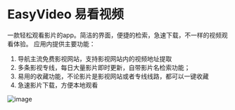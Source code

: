 # EasyVideo 易看视频

一款轻松观看影片的app。简洁的界面，便捷的检索，急速下载，不一样的视频观看体验。
应用内提供主要功能：
1. 导航主流免费影视网站，支持影视网站内的视频地址提取
2. 多条影视专线，每日大量影片即时更新，自带影片名检索功能；
3. 易用的收藏功能，不论影片是影视网站或者专线线路，都可以一键收藏
4. 急速影片下载，方便本地观看

![image](https://github.com/dk111222/QuickVideo/blob/master/info.png)
